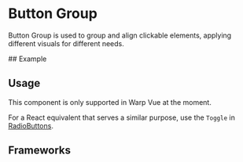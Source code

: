 <script setup>
  import Vue from './vue.md';
</script>

# Button Group

Button Group is used to group and align clickable elements, applying different visuals for different needs.

<components-status vue='released' />
## Example

<theme-switcher />

<buttongroup-example />

## Usage
This component is only supported in Warp Vue at the moment.

For a React equivalent that serves a similar purpose, use the `Toggle` in [RadioButtons](/components/radiobuttons/).

## Frameworks

<tabs-content> 
  <template #react>
  </template>
  <template #vue>
    <vue />
  </template>
  <template #elements>
  </template>
</tabs-content>

